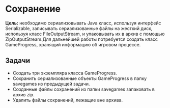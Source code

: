 # Сохранение
**Цель:** необходимо сериализовывать Java класс, используя интерфейс Serializable, записывать сериализованные файлы на жесткий диск, используя класс FileOutputStream, и упаковывать их в архив с помощью ZipOutputStream.Для дальнейшей работы потребуется создать класс GameProgress, хранящий информацию об игровом процессе.

## Задачи

- Создать три экземпляра класса GameProgress.
- Сохранить сериализованные объекты GameProgress в папку savegames из предыдущей задачи.
- Созданные файлы сохранений из папки savegames запаковать в архив zip.
- Удалить файлы сохранений, лежащие вне архива.
